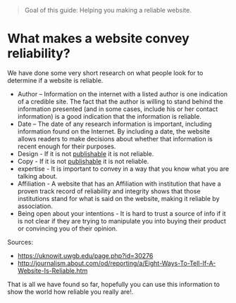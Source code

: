 > Goal of this guide: Helping you making a reliable website.

# What makes a website convey reliability?

We have done some very short research on what people look for to determine if a website is reliable.


* Author – Information on the internet with a listed author is one indication of a credible site. The fact that the author is willing to stand behind the information presented (and in some cases, include his or her contact information) is a good indication that the information is reliable.
* Date – The date of any research information is important, including information found on the Internet. By including a date, the website allows readers to make decisions about whether that information is recent enough for their purposes.
* Design - If it is not [publishable](../glossary/publishable) it is not reliable.
* Copy - If it is not [publishable](../glossary/publishable) it is not reliable.
* expertise -  It is important to convey in a way that you know what you are talking about.  
* Affiliation - A website that has an Affiliation with institution that have a proven track record of reliability and integrity shows that those institutions stand for what is said on the website, making it reliable by association.
* Being open about your intentions - It is hard to trust a source of info if it is not clear if they are trying to manipulate you into buying their product or convincing you of their opinion.

Sources:
* https://uknowit.uwgb.edu/page.php?id=30276
* http://journalism.about.com/od/reporting/a/Eight-Ways-To-Tell-If-A-Website-Is-Reliable.htm

That is all we have found so far, hopefully you can use this information to show the world how reliable you really are!.
